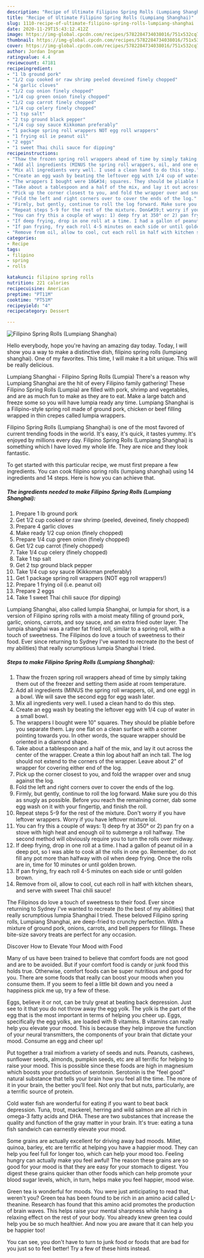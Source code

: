 ```yaml
---
description: "Recipe of Ultimate Filipino Spring Rolls (Lumpiang Shanghai)"
title: "Recipe of Ultimate Filipino Spring Rolls (Lumpiang Shanghai)"
slug: 1110-recipe-of-ultimate-filipino-spring-rolls-lumpiang-shanghai
date: 2020-11-29T15:43:12.412Z
image: https://img-global.cpcdn.com/recipes/5782284734038016/751x532cq70/filipino-spring-rolls-lumpiang-shanghai-recipe-main-photo.jpg
thumbnail: https://img-global.cpcdn.com/recipes/5782284734038016/751x532cq70/filipino-spring-rolls-lumpiang-shanghai-recipe-main-photo.jpg
cover: https://img-global.cpcdn.com/recipes/5782284734038016/751x532cq70/filipino-spring-rolls-lumpiang-shanghai-recipe-main-photo.jpg
author: Jordan Ingram
ratingvalue: 4.4
reviewcount: 47181
recipeingredient:
- "1 lb ground pork"
- "1/2 cup cooked or raw shrimp peeled deveined finely chopped"
- "4 garlic cloves"
- "1/2 cup onion finely chopped"
- "1/4 cup green onion finely chopped"
- "1/2 cup carrot finely chopped"
- "1/4 cup celery finely chopped"
- "1 tsp salt"
- "2 tsp ground black pepper"
- "1/4 cup soy sauce Kikkoman preferably"
- "1 package spring roll wrappers NOT egg roll wrappers"
- "1 frying oil ie peanut oil"
- "2 eggs"
- "1 sweet Thai chili sauce for dipping"
recipeinstructions:
- "Thaw the frozen spring roll wrappers ahead of time by simply taking them out of the freezer and setting them aside at room temperature."
- "Add all ingredients (MINUS the spring roll wrappers, oil, and one egg) in a bowl. We will save the second egg for egg wash later."
- "Mix all ingredients very well. I used a clean hand to do this step."
- "Create an egg wash by beating the leftover egg with 1/4 cup of water in a small bowl."
- "The wrappers I bought were 10&#34; squares. They should be pliable before you separate them. Lay one flat on a clean surface with a corner pointing towards you. In other words, the square wrapper should be oriented in a diamond shape."
- "Take about a tablespoon and a half of the mix, and lay it out across the center of the wrapper. Create a thin log about half an inch tall. The log should not extend to the corners of the wrapper. Leave about 2&#34; of wrapper for covering either end of the log."
- "Pick up the corner closest to you, and fold the wrapper over and snug against the log."
- "Fold the left and right corners over to cover the ends of the log."
- "Firmly, but gently, continue to roll the log forward. Make sure you do this as snugly as possible. Before you reach the remaining corner, dab some egg wash on it with your fingertip, and finish the roll."
- "Repeat steps 5-9 for the rest of the mixture. Don&#39;t worry if you have leftover wrappers. Worry if you have leftover mixture lol."
- "You can fry this a couple of ways: 1) deep fry at 350° or 2) pan fry on a stove with high heat and enough oil to submerge a roll halfway. The second method will obviously require you to turn the rolls over midway."
- "If deep frying, drop in one roll at a time. I had a gallon of peanut oil in a deep pot, so I was able to cook all the rolls in one go. Remember, do not fill any pot more than halfway with oil when deep frying. Once the rolls are in, time for 10 minutes or until golden brown."
- "If pan frying, fry each roll 4-5 minutes on each side or until golden brown."
- "Remove from oil, allow to cool, cut each roll in half with kitchen shears, and serve with sweet Thai chili sauce!"
categories:
- Recipe
tags:
- filipino
- spring
- rolls

katakunci: filipino spring rolls 
nutrition: 221 calories
recipecuisine: American
preptime: "PT11M"
cooktime: "PT51M"
recipeyield: "4"
recipecategory: Dessert

---
```



![Filipino Spring Rolls (Lumpiang Shanghai)](https://img-global.cpcdn.com/recipes/5782284734038016/751x532cq70/filipino-spring-rolls-lumpiang-shanghai-recipe-main-photo.jpg)

Hello everybody, hope you're having an amazing day today. Today, I will show you a way to make a distinctive dish, filipino spring rolls (lumpiang shanghai). One of my favorites. This time, I will make it a bit unique. This will be really delicious.

Lumpiang Shanghai - Filipino Spring Rolls (Lumpia) There&#39;s a reason why Lumpiang Shanghai are the hit of every Filipino family gathering! These Filipino Spring Rolls (Lumpia) are filled with pork, shrimp and vegetables, and are as much fun to make as they are to eat. Make a large batch and freeze some so you will have lumpia ready any time. Lumpiang Shanghai is a Filipino-style spring roll made of ground pork, chicken or beef filling wrapped in thin crepes called lumpia wrappers.

Filipino Spring Rolls (Lumpiang Shanghai) is one of the most favored of current trending foods in the world. It's easy, it's quick, it tastes yummy. It's enjoyed by millions every day. Filipino Spring Rolls (Lumpiang Shanghai) is something which I have loved my whole life. They are nice and they look fantastic.


To get started with this particular recipe, we must first prepare a few ingredients. You can cook filipino spring rolls (lumpiang shanghai) using 14 ingredients and 14 steps. Here is how you can achieve that.

<!--inarticleads1-->

##### The ingredients needed to make Filipino Spring Rolls (Lumpiang Shanghai):

1. Prepare 1 lb ground pork
1. Get 1/2 cup cooked or raw shrimp (peeled, deveined, finely chopped)
1. Prepare 4 garlic cloves
1. Make ready 1/2 cup onion (finely chopped)
1. Prepare 1/4 cup green onion (finely chopped)
1. Get 1/2 cup carrot (finely chopped)
1. Take 1/4 cup celery (finely chopped)
1. Take 1 tsp salt
1. Get 2 tsp ground black pepper
1. Take 1/4 cup soy sauce (Kikkoman preferably)
1. Get 1 package spring roll wrappers (NOT egg roll wrappers!)
1. Prepare 1 frying oil (i.e. peanut oil)
1. Prepare 2 eggs
1. Take 1 sweet Thai chili sauce (for dipping)


Lumpiang Shanghai, also called lumpia Shanghai, or lumpia for short, is a version of Filipino spring rolls with a moist meaty filling of ground pork, garlic, onions, carrots, and soy sauce, and an extra fried outer layer. The lumpia shanghai was a rather fat fried roll, similar to a spring roll, with a touch of sweetness. The Filipinos do love a touch of sweetness to their food. Ever since returning to Sydney I&#39;ve wanted to recreate (to the best of my abilities) that really scrumptious lumpia Shanghai I tried. 

<!--inarticleads2-->

##### Steps to make Filipino Spring Rolls (Lumpiang Shanghai):

1. Thaw the frozen spring roll wrappers ahead of time by simply taking them out of the freezer and setting them aside at room temperature.
1. Add all ingredients (MINUS the spring roll wrappers, oil, and one egg) in a bowl. We will save the second egg for egg wash later.
1. Mix all ingredients very well. I used a clean hand to do this step.
1. Create an egg wash by beating the leftover egg with 1/4 cup of water in a small bowl.
1. The wrappers I bought were 10&#34; squares. They should be pliable before you separate them. Lay one flat on a clean surface with a corner pointing towards you. In other words, the square wrapper should be oriented in a diamond shape.
1. Take about a tablespoon and a half of the mix, and lay it out across the center of the wrapper. Create a thin log about half an inch tall. The log should not extend to the corners of the wrapper. Leave about 2&#34; of wrapper for covering either end of the log.
1. Pick up the corner closest to you, and fold the wrapper over and snug against the log.
1. Fold the left and right corners over to cover the ends of the log.
1. Firmly, but gently, continue to roll the log forward. Make sure you do this as snugly as possible. Before you reach the remaining corner, dab some egg wash on it with your fingertip, and finish the roll.
1. Repeat steps 5-9 for the rest of the mixture. Don&#39;t worry if you have leftover wrappers. Worry if you have leftover mixture lol.
1. You can fry this a couple of ways: 1) deep fry at 350° or 2) pan fry on a stove with high heat and enough oil to submerge a roll halfway. The second method will obviously require you to turn the rolls over midway.
1. If deep frying, drop in one roll at a time. I had a gallon of peanut oil in a deep pot, so I was able to cook all the rolls in one go. Remember, do not fill any pot more than halfway with oil when deep frying. Once the rolls are in, time for 10 minutes or until golden brown.
1. If pan frying, fry each roll 4-5 minutes on each side or until golden brown.
1. Remove from oil, allow to cool, cut each roll in half with kitchen shears, and serve with sweet Thai chili sauce!


The Filipinos do love a touch of sweetness to their food. Ever since returning to Sydney I&#39;ve wanted to recreate (to the best of my abilities) that really scrumptious lumpia Shanghai I tried. These beloved Filipino spring rolls, Lumpiang Shanghai, are deep-fried to crunchy perfection. With a mixture of ground pork, onions, carrots, and bell peppers for fillings. These bite-size savory treats are perfect for any occasion. 

Discover How to Elevate Your Mood with Food


Many of us have been trained to believe that comfort foods are not good and are to be avoided. But if your comfort food is candy or junk food this holds true. Otherwise, comfort foods can be super nutritious and good for you. There are some foods that really can boost your moods when you consume them. If you seem to feel a little bit down and you need a happiness pick me up, try a few of these.

Eggs, believe it or not, can be truly great at beating back depression. Just see to it that you do not throw away the egg yolk. The yolk is the part of the egg that is the most important in terms of helping you cheer up. Eggs, specifically the egg yolks, are loaded with B vitamins. B vitamins can really help you elevate your mood. This is because they help improve the function of your neural transmitters, the components of your brain that dictate your mood. Consume an egg and cheer up!

Put together a trail mixfrom a variety of seeds and nuts. Peanuts, cashews, sunflower seeds, almonds, pumpkin seeds, etc are all terrific for helping to raise your mood. This is possible since these foods are high in magnesium which boosts your production of serotonin. Serotonin is the "feel good" natural substance that tells your brain how you feel all the time. The more of it in your brain, the better you'll feel. Not only that but nuts, particularly, are a terrific source of protein.

Cold water fish are wonderful for eating if you want to beat back depression. Tuna, trout, mackerel, herring and wild salmon are all rich in omega-3 fatty acids and DHA. These are two substances that increase the quality and function of the gray matter in your brain. It's true: eating a tuna fish sandwich can earnestly elevate your mood. 

Some grains are actually excellent for driving away bad moods. Millet, quinoa, barley, etc are terrific at helping you have a happier mood. They can help you feel full for longer too, which can help your mood too. Feeling hungry can actually make you feel awful! The reason these grains are so good for your mood is that they are easy for your stomach to digest. You digest these grains quicker than other foods which can help promote your blood sugar levels, which, in turn, helps make you feel happier, mood wise.

Green tea is wonderful for moods. You were just anticipating to read that, weren't you? Green tea has been found to be rich in an amino acid called L-theanine. Research has found that this amino acid promotes the production of brain waves. This helps raise your mental sharpness while having a relaxing effect on the rest of your body. You already knew green tea could help you be so much healthier. And now you are aware that it can help you be happier too!

You can see, you don't have to turn to junk food or foods that are bad for you just so to feel better! Try  a few  of  these  hints  instead.

